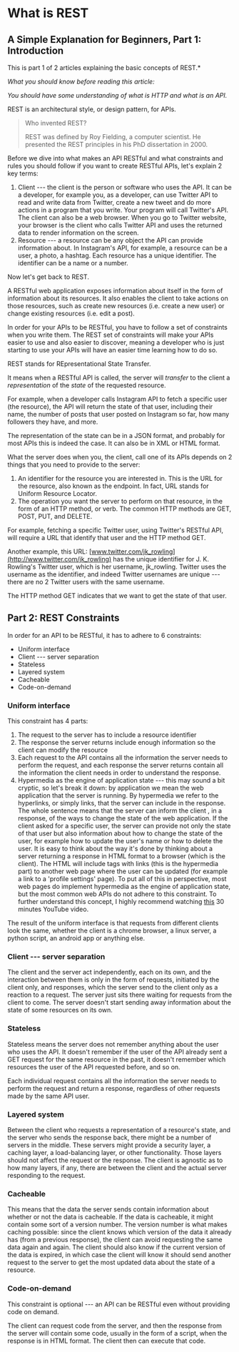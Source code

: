 # What is REST

##  A Simple Explanation for Beginners, Part 1: Introduction

This is part 1 of 2 articles explaining the basic concepts of REST.*

*What you should know before reading this article:*

*You should have some understanding of what is HTTP and what is an API.*

REST is an architectural style, or design pattern, for APIs.

> Who invented REST?
>
> REST was defined by Roy Fielding, a computer scientist. He presented the REST principles in his PhD dissertation in 2000.

Before we dive into what makes an API RESTful and what constraints and rules you should follow if you want to create RESTful APIs, let's explain 2 key terms:

1.  Client --- the client is the person or software who uses the API. It can be a developer, for example you, as a developer, can use Twitter API to read and write data from Twitter, create a new tweet and do more actions in a program that you write. Your program will call Twitter's API. The client can also be a web browser. When you go to Twitter website, your browser is the client who calls Twitter API and uses the returned data to render information on the screen.
2.  Resource --- a resource can be any object the API can provide information about. In Instagram's API, for example, a resource can be a user, a photo, a hashtag. Each resource has a unique identifier. The identifier can be a name or a number.

Now let's get back to REST.

A RESTful web application exposes information about itself in the form of information about its resources. It also enables the client to take actions on those resources, such as create new resources (i.e. create a new user) or change existing resources (i.e. edit a post).

In order for your APIs to be RESTful, you have to follow a set of constraints when you write them. The REST set of constraints will make your APIs easier to use and also easier to discover, meaning a developer who is just starting to use your APIs will have an easier time learning how to do so.

REST stands for REpresentational State Transfer.

It means when a RESTful API is called, the server will *transfer* to the client a *representation* of the *state* of the requested resource.

For example, when a developer calls Instagram API to fetch a specific user (the resource), the API will return the state of that user, including their name, the number of posts that user posted on Instagram so far, how many followers they have, and more.

The representation of the state can be in a JSON format, and probably for most APIs this is indeed the case. It can also be in XML or HTML format.

What the server does when you, the client, call one of its APIs depends on 2 things that you need to provide to the server:

1.  An identifier for the resource you are interested in. This is the URL for the resource, also known as the endpoint. In fact, URL stands for Uniform Resource Locator.
2.  The operation you want the server to perform on that resource, in the form of an HTTP method, or verb. The common HTTP methods are GET, POST, PUT, and DELETE.

For example, fetching a specific Twitter user, using Twitter's RESTful API, will require a URL that identify that user and the HTTP method GET.

Another example, this URL: [www.twitter.com/jk_rowling](http://www.twitter.com/jk_rowling) has the unique identifier for J. K. Rowling's Twitter user, which is her username, jk_rowling. Twitter uses the username as the identifier, and indeed Twitter usernames are unique --- there are no 2 Twitter users with the same username.

The HTTP method GET indicates that we want to get the state of that user.


## Part 2: REST Constraints

In order for an API to be RESTful, it has to adhere to 6 constraints:

-   Uniform interface
-   Client --- server separation
-   Stateless
-   Layered system
-   Cacheable
-   Code-on-demand

### Uniform interface


This constraint has 4 parts:

1.  The request to the server has to include a resource identifier
2.  The response the server returns include enough information so the client can modify the resource
3.  Each request to the API contains all the information the server needs to perform the request, and each response the server returns contain all the information the client needs in order to understand the response.
4.  Hypermedia as the engine of application state --- this may sound a bit cryptic, so let's break it down: by application we mean the web application that the server is running. By hypermedia we refer to the hyperlinks, or simply links, that the server can include in the response. The whole sentence means that the server can inform the client , in a response, of the ways to change the state of the web application. If the client asked for a specific user, the server can provide not only the state of that user but also information about how to change the state of the user, for example how to update the user's name or how to delete the user. It is easy to think about the way it's done by thinking about a server returning a response in HTML format to a browser (which is the client). The HTML will include tags with links (this is the hypermedia part) to another web page where the user can be updated (for example a link to a 'profile settings' page). To put all of this in perspective, most web pages do implement hypermedia as the engine of application state, but the most common web APIs do not adhere to this constraint. To further understand this concept, I highly recommend watching [this](https://www.youtube.com/watch?v=6UXc71O7htc) 30 minutes YouTube video.

The result of the uniform interface is that requests from different clients look the same, whether the client is a chrome browser, a linux server, a python script, an android app or anything else.

### Client --- server separation

The client and the server act independently, each on its own, and the interaction between them is only in the form of requests, initiated by the client only, and responses, which the server send to the client only as a reaction to a request. The server just sits there waiting for requests from the client to come. The server doesn't start sending away information about the state of some resources on its own.

### Stateless

Stateless means the server does not remember anything about the user who uses the API. It doesn't remember if the user of the API already sent a GET request for the same resource in the past, it doesn't remember which resources the user of the API requested before, and so on.

Each individual request contains all the information the server needs to perform the request and return a response, regardless of other requests made by the same API user.

### Layered system

Between the client who requests a representation of a resource's state, and the server who sends the response back, there might be a number of servers in the middle. These servers might provide a security layer, a caching layer, a load-balancing layer, or other functionality. Those layers should not affect the request or the response. The client is agnostic as to how many layers, if any, there are between the client and the actual server responding to the request.

### Cacheable

This means that the data the server sends contain information about whether or not the data is cacheable. If the data is cacheable, it might contain some sort of a version number. The version number is what makes caching possible: since the client knows which version of the data it already has (from a previous response), the client can avoid requesting the same data again and again. The client should also know if the current version of the data is expired, in which case the client will know it should send another request to the server to get the most updated data about the state of a resource.

### Code-on-demand

This constraint is optional --- an API can be RESTful even without providing code on demand.

The client can request code from the server, and then the response from the server will contain some code, usually in the form of a script, when the response is in HTML format. The client then can execute that code.